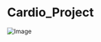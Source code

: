 # Cardio_Project
![Image](https://d2icp22po6iej.cloudfront.net/wp-content/uploads/2018/08/PD-AND-THE-HEART3.jpeg)
